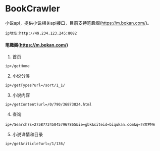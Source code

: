 # BookCrawler
小说api，提供小说相关api接口，目前支持笔趣阁(https://m.bqkan.com/)。

```
ip地址:http://49.234.123.245:8082
```
 
 #### 笔趣阁(https://m.bqkan.com/)
 
 1. 首页 
   ```
   ip+/getHome
   ```  
 2. 小说分类
   ```
   ip+/getTypes?url=/sort/1_1/
   ```  
 3. 小说内容
   ```
   ip+/getContent?url=/0/790/36873824.html
   ```
 4. 查询
   ```
   ip+/Search?s=2758772450457967865&ie=gbk&siteid=biqukan.com&q=万古神帝
   ```
 5. 小说详情和目录
   ```
   ip+/getAriticle?url=/1/136/
   ```

